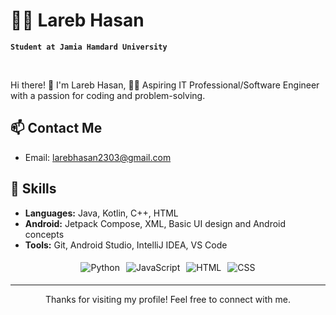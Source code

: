 # 🏄‍♂️ Lareb Hasan

**` Student at Jamia Hamdard University `**

<br>

Hi there! 👋 I'm Lareb Hasan, 👨‍💻 Aspiring IT Professional/Software Engineer with a passion for coding and problem-solving. 

## 📫 Contact Me

- Email: larebhasan2303@gmail.com

<!-- Skills -->
## 🔧 Skills
- **Languages:** Java, Kotlin, C++, HTML
- **Android:** Jetpack Compose, XML, Basic UI design and Android concepts
- **Tools:** Git, Android Studio, IntelliJ IDEA, VS Code 
<div style="display: flex; flex-wrap: wrap; justify-content: center;">
    <!-- Place your badge codes here -->
    <img src="https://img.shields.io/badge/-Python-3776AB?style=flat&logo=python&logoColor=white" alt="Python" style="margin: 5px;">
    <img src="https://img.shields.io/badge/-JavaScript-F7DF1E?style=flat&logo=javascript&logoColor=black" alt="JavaScript" style="margin: 5px;">
    <img src="https://img.shields.io/badge/-HTML-E34F26?style=flat&logo=html5&logoColor=white" alt="HTML" style="margin: 5px;">
    <img src="https://img.shields.io/badge/-CSS-1572B6?style=flat&logo=css3&logoColor=white" alt="CSS" style="margin: 5px;">
</div>

<!-- Footer -->
<hr>



<p align="center">
  Thanks for visiting my profile! Feel free to connect with me.
</p>
